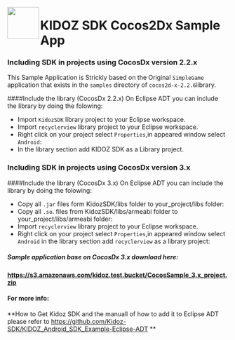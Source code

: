 <a href="url"><img src="https://github.com/Kidoz-SDK/Kidoz_Android_SDK_Example/blob/master/graphics/App%20icon.png" align="left" height="72" width="72" ></a>

KIDOZ SDK Cocos2Dx Sample App
=================================


### Including SDK in projects using CocosDx version 2.2.x

This Sample Application is Strickly based on the Original `SimpleGame` application that exists in the `samples` directory of `cocos2d-x-2.2.6`library. 

####Include the library (CocosDx 2.2.x)
On Eclipse ADT you can include the library by doing the folowing:

 - Import `KidozSDK` library project to your Eclipse workspace.
 - Import `recyclerview` library project to your Eclipse workspace.
 - Right click on your project select `Properties`,in appeared window select `Android`:
 - In the library section add KIDOZ SDK as a Library project.
 
  
### Including SDK in projects using CocosDx version 3.x

####Include the library  (CocosDx 3.x)
On Eclipse ADT you can include the library by doing the folowing:

 - Copy all `.jar` files form KidozSDK/libs folder to your_project/libs folder:
 - Copy all `.so`. files from KidozSDK/libs/armeabi folder to  your_project/libs/armeabi folder:
 - Import `recyclerview` library project to your Eclipse workspace.
 - Right click on your project select `Properties`,in appeared window select `Android` in the library section add `recyclerview` as a library project:
 
##### Sample application base on CocosDx 3.x download here:
 **https://s3.amazonaws.com/kidoz.test.bucket/CocosSample_3.x_project.zip**

####	For more info:

**How to Get Kidoz SDK and the manuall of how to add it to Eclipse ADT please refer to  https://github.com/Kidoz-SDK/KIDOZ_Android_SDK_Example-Eclipse-ADT **

